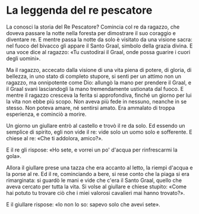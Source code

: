 # La leggenda del re pescatore

La conosci la storia del Re Pescatore? Comincia col re da ragazzo, che doveva passare la notte nella foresta per dimostrare il suo coraggio e diventare re. E mentre passa la notte da solo è visitato da una visione sacra: nel fuoco del bivacco gli appare il Santo Graal, simbolo della grazia divina. E una voce dice al ragazzo: «Tu custodirai il Graal, onde possa guarire i cuori degli uomini».

Ma il ragazzo, accecato dalla visione di una vita piena di potere, di gloria, di bellezza, in uno stato di completo stupore, si sentì per un attimo non un ragazzo, ma onnipotente come Dio: allungò la mano per prendere il Graal, e il Graal svanì lasciandogli la mano tremendamente ustionata dal fuoco. E mentre il ragazzo cresceva la ferita si approfondiva, finché un giorno per lui la vita non ebbe più scopo. Non aveva più fede in nessuno, neanche in se stesso. Non poteva amare, né sentirsi amato. Era ammalato di troppa esperienza, e cominciò a morire.

Un giorno un giullare entrò al castello e trovò il re da solo. Ed essendo un semplice di spirito, egli non vide il re: vide solo un uomo solo e sofferente. E chiese al re: «Che ti addolora, amico?».

E il re gli rispose: «Ho sete, e vorrei un po' d'acqua per rinfrescarmi la gola».

Allora il giullare prese una tazza che era accanto al letto, la riempì d'acqua e la porse al re. Ed il re, cominciando a bere, si rese conto che la piaga si era rimarginata: si guardò le mani e vide che c'era il Santo Graal, quello che aveva cercato per tutta la vita. Si volse al giullare e chiese stupito: «Come hai potuto tu trovare ciò che i miei valorosi cavalieri mai hanno trovato?».

E il giullare rispose: «Io non lo so: sapevo solo che avevi sete». 
